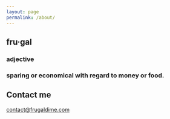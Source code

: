 ```yaml
---
layout: page
permalink: /about/
---
```


## fru·gal

### adjective

### sparing or economical with regard to money or food.

## Contact me

[contact@frugaldime.com](mailto:contact@frugaldime.com)
